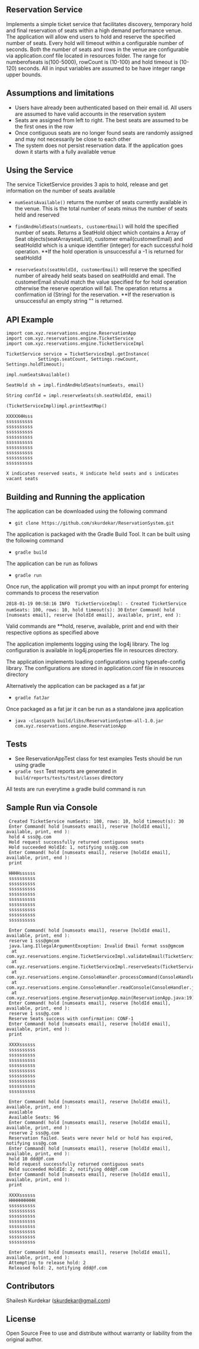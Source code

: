 ## Reservation Service
Implements a simple ticket service that facilitates discovery, temporary hold and final reservation of seats within a high
demand performance venue. The application will allow end users to hold and reserve the specified number of seats. Every hold will
timeout within a configurable number of seconds. Both the number of seats and rows in the venue are configurable via
application.conf file located in resources folder. The range for numberofseats is(100-5000), rowCount is (10-100) and
hold timeout is (10-120) seconds. All in input variables are assumed to be have integer range upper bounds.

## Assumptions and limitations
 - Users have already been authenticated based on their email id. All users are assumed to have valid accounts in the reservation system
 - Seats are assigned from left to right. The best seats are assumed to be the first ones in the row
 - Once contiguous seats are no longer found seats are randomly assigned and may not necessarily be close to each other
 - The system does not persist reservation data. If the application goes down it starts with a fully available venue

## Using the Service
The service TicketService provides 3 apis to hold, release and get information on the number of seats available
 - `numSeatsAvailable()` returns the number of seats currently available in the venue. This is the total number of seats
 minus the number of seats held and reserved

 - `findAndHoldSeats(numSeats, customerEmail)` will hold the specified number of seats. Returns a SeatHold object which contains a Array of Seat objects(seatArrayseatList), customer email(customerEmail) and seatHoldId which is a unique identifier (integer) for each successful hold operation. **If the hold operation is unsuccessful a -1 is returned for seatHoldId

 - `reserveSeats(seatHoldId, customerEmail)` will reserve the specified number of already held seats based on seatHoldId and email. The customerEmail should match the value specified for for hold operation otherwise the reserve operation will fail. The operation returns a confirmation id (String) for the reservation. **If the reservation is unsuccessful an empty string "" is returned.


## API Example
    import com.xyz.reservations.engine.ReservationApp
    import com.xyz.reservations.engine.TicketService
    import com.xyz.reservations.engine.TicketServiceImpl

    TicketService service = TicketServiceImpl.getInstance(
                Settings.seatCount, Settings.rowCount, Settings.holdTimeout);

    impl.numSeatsAvailable()

    SeatHold sh = impl.findAndHoldSeats(numSeats, email)

    String confId = impl.reserveSeats(sh.seatHoldId, email)

    (TicketServiceImpl)impl.printSeatMap()

    XXXXXHHsss
    ssssssssss
    ssssssssss
    ssssssssss
    ssssssssss
    ssssssssss
    ssssssssss
    ssssssssss
    ssssssssss
    ssssssssss

    X indicates reserved seats, H indicate held seats and s indicates vacant seats

## Building and Running the application
The application can be downloaded using the following command
 - `git clone https://github.com/skurdekar/ReservationSystem.git`

The application is packaged with the Gradle Build Tool. It can be built using the following command
 - `gradle build`

The application can be run as follows
 - `gradle run`

Once run, the application will prompt you with an input prompt for entering commands to process the reservation

`2018-01-19 00:58:16 INFO  TicketServiceImpl: - Created TicketService numSeats: 100, rows: 10, hold timeout(s): 30`
`Enter Command( hold [numseats email], reserve [holdId email], available, print, end ): `

Valid commands are **hold, reserve, available, print and end with their respective options as specified above

The application implements logging using the log4j library. The log configuration is available in log4j.properties
file in resources directory.

The application implements loading configurations using typesafe-config library. The configurations are stored in
application.conf file in resources directory

Alternatively the application can be packaged as a fat jar
 - `gradle fatJar`

Once packaged as a fat jar it can be run as a standalone java application
 - `java -classpath build/libs/ReservationSystem-all-1.0.jar com.xyz.reservations.engine.ReservationApp`

## Tests
 - See ReservationAppTest class for test examples
 Tests should be run using gradle
 - `gradle test`
 Test reports are generated in `build/reports/tests/test/classes` directory
 
 All tests are run everytime a gradle build command is run

## Sample Run via Console
     Created TicketService numSeats: 100, rows: 10, hold timeout(s): 30
     Enter Command( hold [numseats email], reserve [holdId email], available, print, end ):
     hold 4 sss@g.com
     Hold request successfully returned contiguous seats
     Hold succeeded HoldId: 1, notifying sss@g.com
     Enter Command( hold [numseats email], reserve [holdId email], available, print, end ):
     print

     HHHHssssss
     ssssssssss
     ssssssssss
     ssssssssss
     ssssssssss
     ssssssssss
     ssssssssss
     ssssssssss
     ssssssssss
     ssssssssss

     Enter Command( hold [numseats email], reserve [holdId email], available, print, end ):
     reserve 1 sss@gmcom
     java.lang.IllegalArgumentException: Invalid Email format sss@gmcom
      at com.xyz.reservations.engine.TicketServiceImpl.validateEmail(TicketServiceImpl.java:135)
      at com.xyz.reservations.engine.TicketServiceImpl.reserveSeats(TicketServiceImpl.java:89)
      at com.xyz.reservations.engine.ConsoleHandler.processCommand(ConsoleHandler.java:63)
      at com.xyz.reservations.engine.ConsoleHandler.readConsole(ConsoleHandler.java:30)
      at com.xyz.reservations.engine.ReservationApp.main(ReservationApp.java:19)
     Enter Command( hold [numseats email], reserve [holdId email], available, print, end ):
     reserve 1 sss@g.com
     Reserve Seats success with confirmation: CONF-1
     Enter Command( hold [numseats email], reserve [holdId email], available, print, end ):
     print

     XXXXssssss
     ssssssssss
     ssssssssss
     ssssssssss
     ssssssssss
     ssssssssss
     ssssssssss
     ssssssssss
     ssssssssss
     ssssssssss

     Enter Command( hold [numseats email], reserve [holdId email], available, print, end ):
     available
     Available Seats: 96
     Enter Command( hold [numseats email], reserve [holdId email], available, print, end ):
     reserve 2 sss@g.com
     Reservation failed. Seats were never held or hold has expired, notifying sss@g.com
     Enter Command( hold [numseats email], reserve [holdId email], available, print, end ):
     hold 10 ddd@f.com
     Hold request successfully returned contiguous seats
     Hold succeeded HoldId: 2, notifying ddd@f.com
     Enter Command( hold [numseats email], reserve [holdId email], available, print, end ):
     print

     XXXXssssss
     HHHHHHHHHH
     ssssssssss
     ssssssssss
     ssssssssss
     ssssssssss
     ssssssssss
     ssssssssss
     ssssssssss
     ssssssssss

     Enter Command( hold [numseats email], reserve [holdId email], available, print, end ):
     Attempting to release hold: 2
     Released hold: 2, notifying ddd@f.com

## Contributors
Shailesh Kurdekar (skurdekar@gmail.com)


## License
Open Source Free to use and distribute without warranty or liability from the original author.
